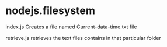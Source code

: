 # nodejs.filesystem

index.js Creates a file named Current-data-time.txt file 

retrieve.js retrieves the text files contains in that particular folder
